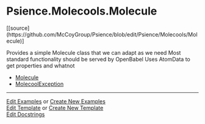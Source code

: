 # <a id="Psience.Molecools.Molecule">Psience.Molecools.Molecule</a> 
<div class="docs-source-link" markdown="1">
[[source](https://github.com/McCoyGroup/Psience/blob/edit/Psience/Molecools/Molecule)]
</div>
    
Provides a simple Molecule class that we can adapt as we need
Most standard functionality should be served by OpenBabel
Uses AtomData to get properties and whatnot

  - [Molecule](Molecule/Molecule.md)
  - [MolecoolException](Molecule/MolecoolException.md)





___

[Edit Examples](https://github.com/McCoyGroup/Psience/edit/edit/ci/examples/ci/docs/Psience/Molecools/Molecule.md) or 
[Create New Examples](https://github.com/McCoyGroup/Psience/new/edit/?filename=ci/examples/ci/docs/Psience/Molecools/Molecule.md) <br/>
[Edit Template](https://github.com/McCoyGroup/Psience/edit/edit/ci/docs/ci/docs/Psience/Molecools/Molecule.md) or 
[Create New Template](https://github.com/McCoyGroup/Psience/new/edit/?filename=ci/docs/templates/ci/docs/Psience/Molecools/Molecule.md) <br/>
[Edit Docstrings](https://github.com/McCoyGroup/Psience/edit/edit/Psience/Molecools/Molecule/__init__.py?message=Update%20Docs)